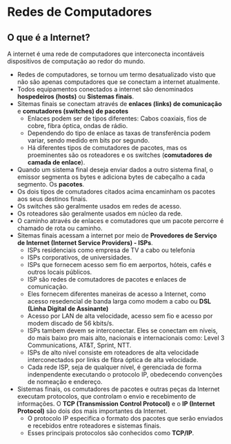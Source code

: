 # **Redes de Computadores**

## O que é a Internet?

A internet é uma rede de computadores que interconecta incontáveis dispositivos de computação ao redor do mundo.

- Redes de computadores, se tornou um termo desatualizado visto que não são apenas computadores que se conectam a internet atualmente.
- Todos equipamentos conectados a internet são denominados **hospedeiros (hosts)** ou **Sistemas finais**.
- Sitemas finais se conectam através de **enlaces (links) de comunicação** e **comutadores (switches) de pacotes**
  - Enlaces podem ser de tipos diferentes: Cabos coaxiais, fios de cobre, fibra óptica, ondas de rádio.
  - Dependendo do tipo de enlace as taxas de transferência podem variar, sendo medido em bits por segundo.
  - Há diferentes tipos de comutadores de pacotes, mas os proeminentes são os roteadores e os switches (**comutadores de camada de enlace**).
- Quando um sistema final deseja enviar dados a outro sistema final, o emissor segmenta os bytes e adiciona bytes de cabeçalho a cada segmento. Os **pacotes**.
- Os dois tipos de comutadores citados acima encaminham os pacotes aos seus destinos finais.
- Os switches são geralmente usados em redes de acesso.
- Os roteadores são geralmente usados em núcleo da rede.
- O caminho através de enlaces e comutadores que um pacote percorre é chamado de rota ou caminho.
- Sitemas finais acessam a internet por meio de **Provedores de Serviço de Internet (Internet Service Providers) - ISPs**.
  - ISPs residenciais como empresa de TV a cabo ou telefonia
  - ISPs corporativos, de universidades.
  - ISPs que fornecem acesso sem fio em aerportos, hóteis, cafés e outros locais públicos.
  - ISP são redes de comutadores de pacotes e enlaces de comunicação.
  - Eles fornecem diferentes maneiras de acesso a Internet, como acesso resedencial de banda larga como modem a cabo ou **DSL (Linha Digital de Assinante)**
  - Acesso por LAN de alta velocidade, acesso sem fio e acesso por modem discado de 56 kbits/s.
  - ISPs tambem devem se interconectar. Eles se conectam em níveis, do mais baixo pro mais alto, nacionais e internacionais como: Level 3 Communications, AT&T, Sprint, NTT. 
  - ISPs de alto nível consiste em roteadores de alta velocidade interconectados por links de fibra óptica de alta velocidade. 
  - Cada rede ISP, seja de qualquer nível, é gerenciada de forma indenpendente executando o protocolo IP, obedecendo convenções de nomeação e endereço.
- Sistemas finais, os comutadores de pacotes e outras peças da Internet executam protocolos, que controlam o envio e recebimento de informações. O **TCP (Transmission Control Protocol)** e o **IP (Internet Protocol)** são dois dos mais importantes da Internet. 
  - O protocolo IP especifica o formato dos pacotes que serão enviados e recebidos entre roteadores e sistemas finais.
  - Esses principais protocolos são conhecidos como **TCP/IP**.

